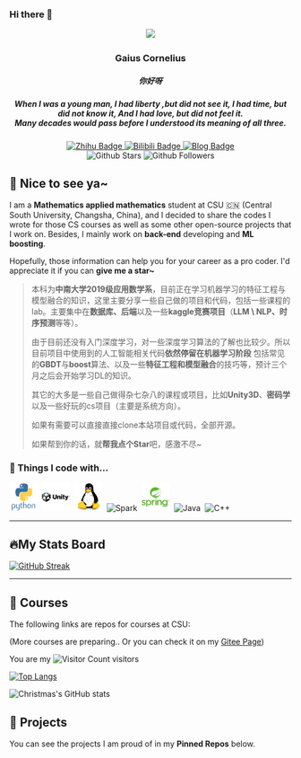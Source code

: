 ### Hi there 👋

<!--
**Mozartto/Mozartto** is a ✨ _special_ ✨ repository because its `README.md` (this file) appears on your GitHub profile.

Here are some ideas to get you started:

- 🔭 I’m currently working on ...
- 🌱 I’m currently learning Feature engineering and model fusion
- 👯 I’m looking to collaborate on ...
- 🤔 I’m currently working in ...
- 💬 Ask me about ...
- 📫 How to reach me: ...
- 😄 Pronouns: ...
- ⚡ Fun fact: ...
- 🔭 I’m currently working on **High performance computing**
- 🌱 I’m currently learning **Feature engineering and model fusion**
- 💬 Ask me about **mathematics**, **back-end development** and **algorithms**.
- 📫 How to reach me: **QQ 1220883974**
- ⚡ Pronouns: **Meritocracy / Libertarianism / Utilitarianism**
- 😄 Interests: **Spanish, Japanese, Political philosophy**.
-->




<div id="header" align="center">
  <img src="https://avatars.githubusercontent.com/u/58902267?v=4" width="100"/>
  <h3>Gaius Cornelius​</h3>
  <h5>你好呀 <h5> 
	  When I was a young man, I had liberty ,but did not see it, I had time, but did not know it, And I had love, but did not feel it. 
	  	  <br>Many decades would pass before I understood its meaning of all three.
</div>
<div id="badges" align="center">
    <div id="social">
		<a href="https://www.zhihu.com/people/mozartto">
			<img src="https://img.shields.io/badge/%E7%9F%A5%E4%B9%8E-Gaius Cornelius-blue" alt="Zhihu Badge"/>
		</a>
		<a href="https://space.bilibili.com/352436333">
			<img src="https://img.shields.io/badge/%E4%B8%AD%E5%8D%97%E5%B0%8F%E5%9B%A2%E5%AD%90-%20%2C%20blue?label=Bilibili&color=red" alt="Bilibili Badge"/>
		</a>
        <a href="https://cuteball.cn">
			<img src="https://img.shields.io/badge/Blog-中南小团子-green" alt="Blog Badge"/>
		</a>
    </div>
  	<div id="info">
        <img src="https://img.shields.io/github/stars/Mozartto?style=social" alt="Github Stars"/>
        <img src="https://img.shields.io/github/followers/Mozartto?style=social" alt="Github Followers"/>
    </div>
</div>




## :handshake: Nice to see ya~

I am a **Mathematics applied mathematics** student at CSU :cn: (Central South University, Changsha, China), and I decided to share the codes I wrote for those CS courses as well as some other open-source projects that I work on. Besides, I mainly work on **back-end** developing and **ML boosting**.

Hopefully, those information can help you for your career as a pro coder. I'd appreciate it if you can **give me a star~**

> 本科为**中南大学2019级应用数学系**，目前正在学习机器学习的特征工程与模型融合的知识，这里主要分享一些自己做的项目和代码，包括一些课程的lab。主要集中在**数据库、后端**以及一些**kaggle竞赛项目**（**LLM \ NLP、时序预测**等等）。
>
> 由于目前还没有入门深度学习，对一些深度学习算法的了解也比较少。所以目前项目中使用到的人工智能相关代码**依然停留在机器学习阶段**
> 包括常见的**GBDT**与**boost**算法、以及一些**特征工程和模型融合**的技巧等，预计三个月之后会开始学习DL的知识。
> 
> 其它的大多是一些自己做得杂七杂八的课程或项目，比如**Unity3D**、**密码学**以及一些好玩的cs项目（主要是系统方向）。
> 
> 如果有需要可以直接直接clone本站项目或代码，全部开源。
>
> 如果帮到你的话，就**帮我点个Star**吧，感激不尽~

### :hammer: Things I code with...

<div>
	<img src="https://github.com/devicons/devicon/blob/v2.15.1/icons/python/python-original-wordmark.svg" title="python" alt="python" width="50" height="50" />&nbsp;
	<img src="https://github.com/devicons/devicon/blob/v2.15.1/icons/unity/unity-original-wordmark.svg" title="unity" alt="unity" width="50" height="50" />&nbsp;
	<img src="https://github.com/devicons/devicon/blob/v2.15.1/icons/linux/linux-original.svg" title="linux" alt="linux" width="50" height="50" />&nbsp;
   <img src="https://i.mij.rip/2024/01/17/78dc1a55ba004a54fbc810bf188c2881.png" title="Spark" alt="Spark" width="50" height="50" />&nbsp;
    <img src="https://github.com/devicons/devicon/blob/v2.15.1/icons/spring/spring-original-wordmark.svg" title="/spring" alt="/spring" width="50" height="50" />&nbsp;
	<img src="https://cdn.jsdelivr.net/gh/devicons/devicon/icons/java/java-original-wordmark.svg" title="Java" alt="Java" width="50" height="50" />&nbsp;
    <img src="https://cdn.jsdelivr.net/gh/devicons/devicon/icons/cplusplus/cplusplus-original.svg" title="C++" alt="C++" width="50" height="50" />&nbsp;
</div>



---

## :fire:My Stats Board

[![GitHub Streak](https://streak-stats.demolab.com?user=Mozartto)](https://git.io/streak-stats)

---

## :school: Courses

The following links are repos for courses at CSU: 

(More courses are preparing.. Or you can check it on my [Gitee Page](https://gitee.com/KiritoKing))



You are my ![Visitor Count](https://profile-counter.glitch.me/Mozartto/count.svg) visitors

[![Top Langs](https://github-readme-stats.vercel.app/api/top-langs/?username=Mozartto)](https://github.com/Mozartto/github-readme-stats)

![Christmas's GitHub stats](https://github-readme-stats.vercel.app/api?username=Mozartto&show_icons=true&theme=tokyonight)



## :paperclip: Projects

You can see the projects I am proud of in my **Pinned Repos** below.
